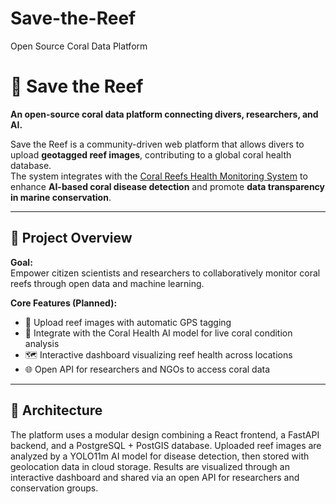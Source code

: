 # Save-the-Reef
Open Source Coral Data Platform

# 🌊 Save the Reef
**An open-source coral data platform connecting divers, researchers, and AI.**

Save the Reef is a community-driven web platform that allows divers to upload **geotagged reef images**, contributing to a global coral health database.  
The system integrates with the [Coral Reefs Health Monitoring System](https://github.com/augustusVIII/coral_disease_detection) to enhance **AI-based coral disease detection** and promote **data transparency in marine conservation**.

---

## 🚀 Project Overview

**Goal:**  
Empower citizen scientists and researchers to collaboratively monitor coral reefs through open data and machine learning.

**Core Features (Planned):**
- 📸 Upload reef images with automatic GPS tagging  
- 🧠 Integrate with the Coral Health AI model for live coral condition analysis  
- 🗺️ Interactive dashboard visualizing reef health across locations  
- 🌐 Open API for researchers and NGOs to access coral data

---

## 🧩 Architecture
The platform uses a modular design combining a React frontend, a FastAPI backend, and a PostgreSQL + PostGIS database. Uploaded reef images are analyzed by a YOLO11m AI model for disease detection, then stored with geolocation data in cloud storage. Results are visualized through an interactive dashboard and shared via an open API for researchers and conservation groups.

